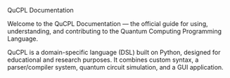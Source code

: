 QuCPL Documentation

Welcome to the QuCPL Documentation — the official guide for using, understanding, and contributing to the Quantum Computing Programming Language.

QuCPL is a domain-specific language (DSL) built on Python, designed for educational and research purposes. It combines custom syntax, a parser/compiler system, quantum circuit simulation, and a GUI application.